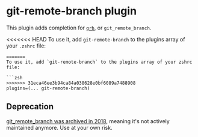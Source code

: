 # git-remote-branch plugin

This plugin adds completion for [`grb`](https://github.com/webmat/git_remote_branch),
or `git_remote_branch`.

<<<<<<< HEAD
To use it, add `git-remote-branch` to the plugins array of your `.zshrc` file:
```
=======
To use it, add `git-remote-branch` to the plugins array of your zshrc file:

```zsh
>>>>>>> 31eca46ee3b94ca84a038628e0bf6089a7488908
plugins=(... git-remote-branch)
```

## Deprecation

[git_remote_branch was archived in 2018](https://github.com/webmat/git_remote_branch#archived),
meaning it's not actively maintained anymore. Use at your own risk.
